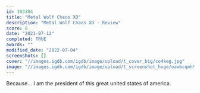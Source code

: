 ```yaml
---
id: 103304
title: "Metal Wolf Chaos XD"
description: "Metal Wolf Chaos XD - Review"
score: 8
date: "2021-07-12"
completed: TRUE
awards: ""
modified_date: "2022-07-04"
screenshots: []
cover: "//images.igdb.com/igdb/image/upload/t_cover_big/co4keg.jpg"
image: "//images.igdb.com/igdb/image/upload/t_screenshot_huge/oawbcqmh9zxmytnhpnrf.jpg"
---
```

Because... I am the president of this great united states of america.